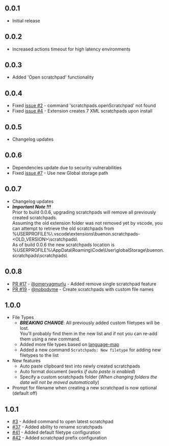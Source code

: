 ## 0.0.1

* Initial release

## 0.0.2

* Increased actions timeout for high latency environments

## 0.0.3

* Added 'Open scratchpad' functionality

## 0.0.4

* Fixed [issue #2](https://github.com/buenon/scratchpads/issues/2) - command 'scratchpads.openScratchpad' not found
* Fixed [issue #4](https://github.com/buenon/scratchpads/issues/4) - Extension creates 7 XML scratchpads upon install

## 0.0.5

* Changelog updates

## 0.0.6

* Dependencies update due to security vulnerabilities
* Fixed [issue #7](https://github.com/buenon/scratchpads/issues/7) - Use new Global storage path

## 0.0.7

* Changelog updates
* ***Important Note !!!***  
  Prior to build 0.0.6, upgrading scratchpads will remove all previously created scratchpads.  
  Assuming the old extension folder was not removed yet by vscode, you can attempt to retrieve the old scratchpads from
  %USERPROFILE%\\.vscode\\extensions\\buenon.scratchpads-<OLD_VERSION>\\scratchpads\\  
  As of build 0.0.6 the new scratchpads location is
  %USERPROFILE%\\AppData\\Roaming\\Code\\User\\globalStorage\\buenon.scratchpads\\scratchpads\\

## 0.0.8

- [PR #17](https://github.com/buenon/scratchpads/pull/17) - [@omeryagmurlu](https://github.com/omeryagmurlu) - Added
  remove single scratchpad feature
- [PR #19](https://github.com/buenon/scratchpads/pull/19) - [@nobodyme](https://github.com/nobodyme) - Create
  scratchpads with custom file names

## 1.0.0

- File Types
    - ***BREAKING CHANGE***: All previously added custom filetypes will be lost.  
      You'll probably find them in the new list and if not you can re-add them using a new command.
    - Added more file types based on [language-map](https://github.com/blakeembrey/language-map)
    - Added a new command `Scratchpads: New filetype` for adding new filetypes to the list
- New features
    - Auto paste clipboard text into newly created scratchpads
    - Auto format document (*works if auto paste is enabled*)
    - Specify a custom scratchpads folder (*When changing folders the data will not be moved automatically*)
- Prompt for filename when creating a new scratchpad is now optional (default off)

## 1.0.1

- [#3](https://github.com/buenon/scratchpads/issues/3) - Added command to open latest scratchpad
- [#37](https://github.com/buenon/scratchpads/issues/37) - Added ability to rename scratchpads
- [#41](https://github.com/buenon/scratchpads/issues/41) - Added default filetype configuration
- [#42](https://github.com/buenon/scratchpads/issues/42) - Added scratchpad prefix configuration

